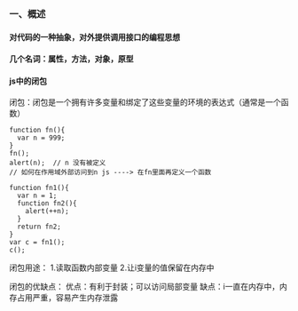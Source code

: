 ### 一、概述

#### 对代码的一种抽象，对外提供调用接口的编程思想

#### 几个名词：属性，方法，对象，原型


#### js中的闭包

闭包：闭包是一个拥有许多变量和绑定了这些变量的环境的表达式（通常是一个函数）

```
function fn(){
  var n = 999;
}
fn();
alert(n);  // n 没有被定义
// 如何在作用域外部访问到n js ----> 在fn里面再定义一个函数

function fn1(){
  var n = 1;
  function fn2(){
    alert(++n);
  }
  return fn2;
}
var c = fn1();
c();
```

闭包用途：
1.读取函数内部变量
2.让i变量的值保留在内存中

闭包的优缺点：
优点：有利于封装；可以访问局部变量
缺点：i一直在内存中，内存占用严重，容易产生内存泄露


